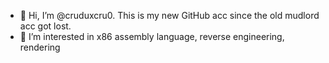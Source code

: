 - 👋 Hi, I’m @cruduxcru0. This is my new GitHub acc since the old mudlord acc got lost.
- 👀 I’m interested in x86 assembly language, reverse engineering, rendering
